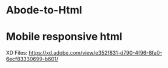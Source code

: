 # Abode-to-Html

# Mobile responsive html

XD Files: https://xd.adobe.com/view/e352f831-d790-4f96-8fa0-6ecf83330699-b601/